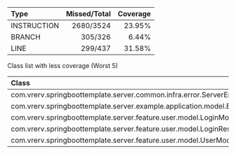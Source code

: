 |Type       |Missed/Total|Coverage|
|:---       |        ---:|    ---:|
|INSTRUCTION|   2680/3524|  23.95%|
|BRANCH     |     305/326|   6.44%|
|LINE       |     299/437|  31.58%|

Class list with less coverage (Worst 5)

|Class                                                                                 |Instructions(C0)|Branches(C1)|
|:---                                                                                  |            ---:|        ---:|
|com.vrerv.springboottemplate.server.common.infra.error.ServerError                    |  211/211(0.00%)|38/38(0.00%)|
|com.vrerv.springboottemplate.server.example.application.model.ExampleUserResponseModel| 123/171(28.07%)|30/30(0.00%)|
|com.vrerv.springboottemplate.server.feature.user.model.LoginModel                     |  128/128(0.00%)|22/22(0.00%)|
|com.vrerv.springboottemplate.server.feature.user.model.LoginResponseModel             |  128/128(0.00%)|22/22(0.00%)|
|com.vrerv.springboottemplate.server.feature.user.model.UserModel                      |  128/128(0.00%)|22/22(0.00%)|
